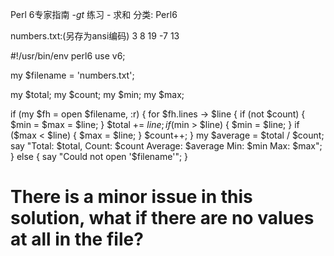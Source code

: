 Perl 6专家指南 -_gt_ 练习 - 求和
分类: Perl6


numbers.txt:(另存为ansi编码)
3
8
19
-7
13 


#!/usr/bin/env perl6
use v6;


my $filename = 'numbers.txt';


my $total;
my $count;
my $min;
my $max;


if (my $fh = open $filename, :r) {
    for $fh.lines -> $line {
        if (not $count) {
            $min = $max = $line;
        }
        $total += $line;
        if ($min > $line) {
            $min = $line;
        }
        if ($max < $line) {
            $max = $line;
        }
        $count++;
    }
    my $average = $total / $count;
    say "Total: $total, Count: $count Average: $average Min: $min Max: $max";
} else {
    say "Could not open '$filename'";
}


# There is a minor issue in this solution, what if there are no values at all in the file?